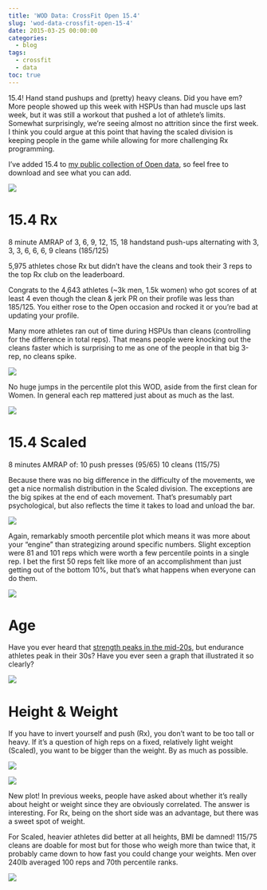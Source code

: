 ```yaml
---
title: 'WOD Data: CrossFit Open 15.4'
slug: 'wod-data-crossfit-open-15-4'
date: 2015-03-25 00:00:00
categories:
  - blog
tags:
  - crossfit
  - data
toc: true
---
```


15.4! Hand stand pushups and (pretty) heavy cleans.  Did you have em?  More people showed up this week with HSPUs than had muscle ups last week, but it was still a workout that pushed a lot of athlete’s limits.  Somewhat surprisingly, we’re seeing almost no attrition since the first week.  I think you could argue at this point that having the scaled division is keeping people in the game while allowing for more challenging Rx programming.

I’ve added 15.4 to [my public collection of Open data](/crossfit-games-data-2012-2015), so feel free to download and see what you can add.

![](/assets/images/posts/crossfit_15.4_participation-1024x614.png)


# 15.4 Rx
8 minute AMRAP of
3, 6, 9, 12, 15, 18 handstand push-ups
alternating with
3, 3, 3, 6, 6, 6, 9 cleans (185/125)

5,975 athletes chose Rx but didn’t have the cleans and took their 3 reps to the top Rx club on the leaderboard.

Congrats to the 4,643 athletes (~3k men, 1.5k women) who got scores of at least 4 even though the clean & jerk PR on their profile was less than 185/125.  You either rose to the Open occasion and rocked it or you’re bad at updating your profile.

Many more athletes ran out of time during HSPUs than cleans (controlling for the difference in total reps).  That means people were knocking out the cleans faster which is surprising to me as one of the people in that big 3-rep, no cleans spike.

![](/assets/images/posts/crossfit_15.4rx_hist_gender-1024x614.png)

No huge jumps in the percentile plot this WOD, aside from the first clean for Women.  In general each rep mattered just about as much as the last.

![](/assets/images/posts/crossfit_15.4rx_percentile_gender-1024x614.png)

# 15.4 Scaled
8 minutes AMRAP of:
10 push presses (95/65)
10 cleans (115/75)

Because there was no big difference in the difficulty of the movements, we get a nice normalish distribution in the Scaled division.  The exceptions are the big spikes at the end of each movement.  That’s presumably part psychological, but also reflects the time it takes to load and unload the bar.

![](/assets/images/posts/crossfit_15.4sc_hist_gender-1024x614.png)

Again, remarkably smooth percentile plot which means it was more about your “engine” than strategizing around specific numbers. Slight exception were 81 and 101 reps which were worth a few percentile points in a single rep.  I bet the first 50 reps felt like more of an accomplishment than just getting out of the bottom 10%, but that’s what happens when everyone can do them.

![](/assets/images/posts/crossfit_15.4sc_percentile_gender-1024x614.png)

# Age
Have you ever heard that [strength peaks in the mid-20s](http://sportsci.org/encyc/agingex/agingex.html), but endurance athletes peak in their 30s? Have you ever seen a graph that illustrated it so clearly?

![](/assets/images/posts/crossfit_15.4_age-1024x614.png)


# Height & Weight
If you have to invert yourself and push (Rx), you don’t want to be too tall or heavy.  If it’s a question of high reps on a fixed, relatively light weight (Scaled), you want to be bigger than the weight.  By as much as possible.

![](/assets/images/posts/crossfit_15.4_height-1024x614.png)

![](assets/images/posts/crossfit_15.4_weight-1024x614.png)

New plot! In previous weeks, people have asked about whether it’s really about height or weight since they are obviously correlated. The answer is interesting.  For Rx, being on the short side was an advantage, but there was a sweet spot of weight.

For Scaled, heavier athletes did better at all heights, BMI be damned!  115/75 cleans are doable for most but for those who weigh more than twice that, it probably came down to how fast you could change your weights.  Men over 240lb averaged 100 reps and 70th percentile ranks. 

![](/assets/images/posts/crossfit_15.4_height_weight-1024x819.png)
